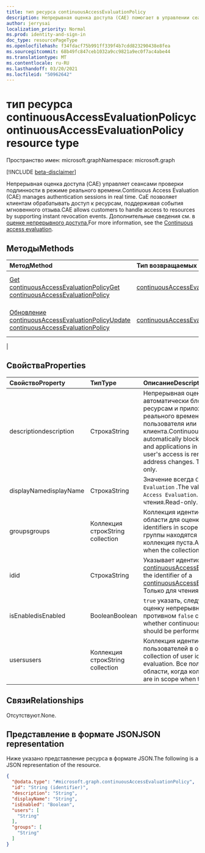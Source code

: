 ```yaml
---
title: тип ресурса continuousAccessEvaluationPolicy
description: Непрерывная оценка доступа (CAE) помогает в управлении сеансами проверки подлинности в режиме реального времени. CaE позволяет клиентам обрабатывать доступ к ресурсам, поддерживая события мгновенного отзыва.
author: jerrysai
localization_priority: Normal
ms.prod: identity-and-sign-in
doc_type: resourcePageType
ms.openlocfilehash: f34fdacf75b991ff339f4b7cdd823290438e8fea
ms.sourcegitcommit: 68b49fc847ceb1032a9cc9821a9ec0f7ac4abe44
ms.translationtype: MT
ms.contentlocale: ru-RU
ms.lasthandoff: 03/20/2021
ms.locfileid: "50962642"
---
```

# <a name="continuousaccessevaluationpolicy-resource-type"></a><span data-ttu-id="3fe55-104">тип ресурса continuousAccessEvaluationPolicy</span><span class="sxs-lookup"><span data-stu-id="3fe55-104">continuousAccessEvaluationPolicy resource type</span></span>

<span data-ttu-id="3fe55-105">Пространство имен: microsoft.graph</span><span class="sxs-lookup"><span data-stu-id="3fe55-105">Namespace: microsoft.graph</span></span>

[!INCLUDE [beta-disclaimer](../../includes/beta-disclaimer.md)]

<span data-ttu-id="3fe55-106">Непрерывная оценка доступа (CAE) управляет сеансами проверки подлинности в режиме реального времени.</span><span class="sxs-lookup"><span data-stu-id="3fe55-106">Continuous Access Evaluation (CAE) manages authentication sessions in real time.</span></span> <span data-ttu-id="3fe55-107">CaE позволяет клиентам обрабатывать доступ к ресурсам, поддерживая события мгновенного отзыва.</span><span class="sxs-lookup"><span data-stu-id="3fe55-107">CAE allows customers to handle access to resources by supporting instant revocation events.</span></span>  <span data-ttu-id="3fe55-108">Дополнительные сведения см. в [оценке непрерывного доступа.](/azure/active-directory/fundamentals/concept-fundamentals-continuous-access-evaluation)</span><span class="sxs-lookup"><span data-stu-id="3fe55-108">For more information, see the [Continuous access evaluation](/azure/active-directory/fundamentals/concept-fundamentals-continuous-access-evaluation).</span></span>

## <a name="methods"></a><span data-ttu-id="3fe55-109">Методы</span><span class="sxs-lookup"><span data-stu-id="3fe55-109">Methods</span></span>
|<span data-ttu-id="3fe55-110">Метод</span><span class="sxs-lookup"><span data-stu-id="3fe55-110">Method</span></span>|<span data-ttu-id="3fe55-111">Тип возвращаемых данных</span><span class="sxs-lookup"><span data-stu-id="3fe55-111">Return type</span></span>|<span data-ttu-id="3fe55-112">Описание</span><span class="sxs-lookup"><span data-stu-id="3fe55-112">Description</span></span>|
|:---|:---|:---|
|[<span data-ttu-id="3fe55-113">Get continuousAccessEvaluationPolicy</span><span class="sxs-lookup"><span data-stu-id="3fe55-113">Get continuousAccessEvaluationPolicy</span></span>](../api/continuousaccessevaluationpolicy-get.md)|[<span data-ttu-id="3fe55-114">continuousAccessEvaluationPolicy</span><span class="sxs-lookup"><span data-stu-id="3fe55-114">continuousAccessEvaluationPolicy</span></span>](../resources/continuousaccessevaluationpolicy.md)|<span data-ttu-id="3fe55-115">Ознакомьтесь с свойствами объекта [continuousAccessEvaluationPolicy.](../resources/continuousaccessevaluationpolicy.md)</span><span class="sxs-lookup"><span data-stu-id="3fe55-115">Read the properties of a [continuousAccessEvaluationPolicy](../resources/continuousaccessevaluationpolicy.md) object.</span></span>|
|[<span data-ttu-id="3fe55-116">Обновление continuousAccessEvaluationPolicy</span><span class="sxs-lookup"><span data-stu-id="3fe55-116">Update continuousAccessEvaluationPolicy</span></span>](../api/continuousaccessevaluationpolicy-update.md)|[<span data-ttu-id="3fe55-117">continuousAccessEvaluationPolicy</span><span class="sxs-lookup"><span data-stu-id="3fe55-117">continuousAccessEvaluationPolicy</span></span>](../resources/continuousaccessevaluationpolicy.md)|<span data-ttu-id="3fe55-118">Обновление свойств объекта [continuousAccessEvaluationPolicy.](../resources/continuousaccessevaluationpolicy.md)</span><span class="sxs-lookup"><span data-stu-id="3fe55-118">Update the properties of a [continuousAccessEvaluationPolicy](../resources/continuousaccessevaluationpolicy.md) object.</span></span>|
|
## <a name="properties"></a><span data-ttu-id="3fe55-119">Свойства</span><span class="sxs-lookup"><span data-stu-id="3fe55-119">Properties</span></span>
|<span data-ttu-id="3fe55-120">Свойство</span><span class="sxs-lookup"><span data-stu-id="3fe55-120">Property</span></span>|<span data-ttu-id="3fe55-121">Тип</span><span class="sxs-lookup"><span data-stu-id="3fe55-121">Type</span></span>|<span data-ttu-id="3fe55-122">Описание</span><span class="sxs-lookup"><span data-stu-id="3fe55-122">Description</span></span>|
|:---|:---|:---|
|<span data-ttu-id="3fe55-123">description</span><span class="sxs-lookup"><span data-stu-id="3fe55-123">description</span></span>|<span data-ttu-id="3fe55-124">Строка</span><span class="sxs-lookup"><span data-stu-id="3fe55-124">String</span></span>|<span data-ttu-id="3fe55-125">Непрерывная оценка доступа автоматически блокирует доступ к ресурсам и приложениям в режиме реального времени при удалении доступа пользователя или изменениях IP-адресов клиента.</span><span class="sxs-lookup"><span data-stu-id="3fe55-125">Continuous access evaluation automatically blocks access to resources and applications in near real time when a user's access is removed or a client IP address changes.</span></span> <span data-ttu-id="3fe55-126">Только для чтения.</span><span class="sxs-lookup"><span data-stu-id="3fe55-126">Read-only.</span></span>|
|<span data-ttu-id="3fe55-127">displayName</span><span class="sxs-lookup"><span data-stu-id="3fe55-127">displayName</span></span>|<span data-ttu-id="3fe55-128">Строка</span><span class="sxs-lookup"><span data-stu-id="3fe55-128">String</span></span>| <span data-ttu-id="3fe55-129">Значение всегда `Continuous Access Evaluation` .</span><span class="sxs-lookup"><span data-stu-id="3fe55-129">The value is always `Continuous Access Evaluation`.</span></span> <span data-ttu-id="3fe55-130">Только для чтения.</span><span class="sxs-lookup"><span data-stu-id="3fe55-130">Read-only.</span></span>|
|<span data-ttu-id="3fe55-131">groups</span><span class="sxs-lookup"><span data-stu-id="3fe55-131">groups</span></span>|<span data-ttu-id="3fe55-132">Коллекция строк</span><span class="sxs-lookup"><span data-stu-id="3fe55-132">String collection</span></span>|<span data-ttu-id="3fe55-133">Коллекция идентификаторов групп в области для оценки.</span><span class="sxs-lookup"><span data-stu-id="3fe55-133">The collection of group identifiers in scope for evaluation.</span></span> <span data-ttu-id="3fe55-134">Все группы находятся в области, когда коллекция пуста.</span><span class="sxs-lookup"><span data-stu-id="3fe55-134">All groups are in scope when the collection is empty.</span></span>|
|<span data-ttu-id="3fe55-135">id</span><span class="sxs-lookup"><span data-stu-id="3fe55-135">id</span></span>|<span data-ttu-id="3fe55-136">Строка</span><span class="sxs-lookup"><span data-stu-id="3fe55-136">String</span></span>|<span data-ttu-id="3fe55-137">Указывает идентификатор объекта [continuousAccessEvaluationPolicy.](#continuousaccessevaluationpolicy-resource-type)</span><span class="sxs-lookup"><span data-stu-id="3fe55-137">Specifies the identifier of a [continuousAccessEvaluationPolicy](#continuousaccessevaluationpolicy-resource-type) object.</span></span> <span data-ttu-id="3fe55-138">Только для чтения.</span><span class="sxs-lookup"><span data-stu-id="3fe55-138">Read-only.</span></span>|
|<span data-ttu-id="3fe55-139">isEnabled</span><span class="sxs-lookup"><span data-stu-id="3fe55-139">isEnabled</span></span>|<span data-ttu-id="3fe55-140">Boolean</span><span class="sxs-lookup"><span data-stu-id="3fe55-140">Boolean</span></span>| <span data-ttu-id="3fe55-141">`true` указать, следует ли проводить оценку непрерывного доступа; в противном `false` случае .</span><span class="sxs-lookup"><span data-stu-id="3fe55-141">`true` to indicate whether continuous access evaluation should be performed; otherwise `false`.</span></span> |
|<span data-ttu-id="3fe55-142">users</span><span class="sxs-lookup"><span data-stu-id="3fe55-142">users</span></span>|<span data-ttu-id="3fe55-143">Коллекция строк</span><span class="sxs-lookup"><span data-stu-id="3fe55-143">String collection</span></span>|<span data-ttu-id="3fe55-144">Коллекция идентификаторов пользователей в области для оценки.</span><span class="sxs-lookup"><span data-stu-id="3fe55-144">The collection of user identifiers in scope for evaluation.</span></span> <span data-ttu-id="3fe55-145">Все пользователи находятся в области, когда коллекция пуста.</span><span class="sxs-lookup"><span data-stu-id="3fe55-145">All users are in scope when the collection is empty.</span></span>|

## <a name="relationships"></a><span data-ttu-id="3fe55-146">Связи</span><span class="sxs-lookup"><span data-stu-id="3fe55-146">Relationships</span></span>
<span data-ttu-id="3fe55-147">Отсутствуют.</span><span class="sxs-lookup"><span data-stu-id="3fe55-147">None.</span></span>

## <a name="json-representation"></a><span data-ttu-id="3fe55-148">Представление в формате JSON</span><span class="sxs-lookup"><span data-stu-id="3fe55-148">JSON representation</span></span>
<span data-ttu-id="3fe55-149">Ниже указано представление ресурса в формате JSON.</span><span class="sxs-lookup"><span data-stu-id="3fe55-149">The following is a JSON representation of the resource.</span></span>
<!-- {
  "blockType": "resource",
  "keyProperty": "id",
  "@odata.type": "microsoft.graph.continuousAccessEvaluationPolicy",
  "baseType": "microsoft.graph.entity",
  "openType": false
}
-->
``` json
{
  "@odata.type": "#microsoft.graph.continuousAccessEvaluationPolicy",
  "id": "String (identifier)",
  "description": "String",
  "displayName": "String",
  "isEnabled": "Boolean",
  "users": [
    "String"
  ],
  "groups": [
    "String"
  ]
}
```
